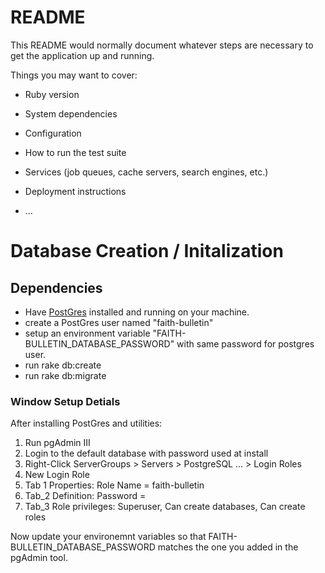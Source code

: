 # README

This README would normally document whatever steps are necessary to get the
application up and running.

Things you may want to cover:

* Ruby version

* System dependencies

* Configuration

* How to run the test suite

* Services (job queues, cache servers, search engines, etc.)

* Deployment instructions

* ...

# Database Creation / Initalization
## Dependencies
* Have [PostGres](https://www.postgresql.org/) installed and running on your machine.
* create a PostGres user named "faith-bulletin"
* setup an environment variable "FAITH-BULLETIN_DATABASE_PASSWORD" with same password for postgres user.
* run rake db:create
* run rake db:migrate

### Window Setup Detials
After installing PostGres and utilities:

1.  Run pgAdmin III
2.  Login to the default database with password used at install
3.  Right-Click ServerGroups > Servers > PostgreSQL ... > Login Roles
4.  New Login Role
5.  Tab 1 Properties: Role Name = faith-bulletin
6.  Tab_2 Definition: Password = <your choice here>
7.  Tab_3 Role privileges: Superuser, Can create databases, Can create roles

Now update your environemnt variables so that FAITH-BULLETIN_DATABASE_PASSWORD matches the one you added in the pgAdmin tool.

